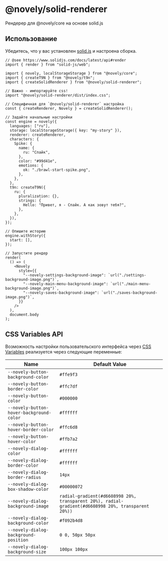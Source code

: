 # @novely/solid-renderer

Рендерер для @novely/core на основе solid.js

## Использование

Убедитесь, что у вас установлен [solid.js](https://www.solidjs.com/) и настроена сборка.

```tsx
// @see https://www.solidjs.com/docs/latest/api#render
import { render } from "solid-js/web";

import { novely, localStorageStorage } from "@novely/core";
import { createT9N } from "@novely/t9n";
import { createSolidRenderer } from "@novely/solid-renderer";

// Важно - импортируйте css!
import "@novely/solid-renderer/dist/index.css";

// Специфичная для `@novely/solid-renderer` настройка
const { createRenderer, Novely } = createSolidRenderer();

// Задайте начальные настройки
const engine = novely({
  languages: ["ru"],
  storage: localStorageStorage({ key: "my-story" }),
  renderer: createRenderer,
  characters: {
    Spike: {
      name: {
        ru: "Спайк",
      },
      color: "#99d41e",
      emotions: {
        ok: "./brawl-start-spike.png",
      },
    },
  },
  t9n: createT9N({
    ru: {
      pluralization: {},
      strings: {
        Hello: "Привет, я - Спайк. А как зовут тебя?",
      },
    },
  }),
});

// Опишите историю
engine.withStory({
  start: [],
});

// Запустите рендер
render(
  () => (
    <Novely
      style={{
        "--novely-settings-background-image": `url("./settings-background-image.png")`,
        "--novely-main-menu-background-image": `url("./main-menu-background-image.png")`,
        "--novely-saves-background-image": `url("./saves-background-image.png")`,
      }}
    />
  ),
  document.body
);
```

## CSS Variables API

Возможность настройки пользовательского интерфейса через [CSS Variables](https://developer.mozilla.org/en-US/docs/Web/CSS/Using_CSS_custom_properties) реализуется через следующие переменные:

| Name                                     | Default Value                                                                                       |
| ---------------------------------------- | --------------------------------------------------------------------------------------------------- |
| `--novely-button-background-color`       | `#ffe9f3`                                                                                           |
| `--novely-button-border-color`           | `#ffc7df`                                                                                           |
| `--novely-button-color`                  | `#000000`                                                                                           |
| `--novely-button-hover-background-color` | `#ffffff`                                                                                           |
| `--novely-button-hover-border-color`     | `#ffc6d8`                                                                                           |
| `--novely-button-hover-color`            | `#ffb7a2`                                                                                           |
| `--novely-dialog-color`                  | `#ffffff`                                                                                           |
| `--novely-dialog-border-color`           | `#ffffff`                                                                                           |
| `--novely-dialog-border-radius`          | `14px`                                                                                              |
| `--novely-dialog-box-shadow-color`       | `#00000072`                                                                                         |
| `--novely-dialog-background-image`       | `radial-gradient(#d6608998 20%, transparent 20%), radial-gradient(#d6608998 20%, transparent 20%))` |
| `--novely-dialog-background-color`       | `#f092b4d8`                                                                                         |
| `--novely-dialog-background-position`    | `0 0, 50px 50px`                                                                                    |
| `--novely-dialog-background-size`        | `100px 100px`                                                                                       |
